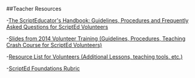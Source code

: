 ##Teacher Resources

-[The ScriptEducator's Handbook: Guidelines, Procedures and Frequently Asked Questions for ScriptEd Volunteers](https://docs.google.com/a/scripted.org/file/d/0B2fF2axUr9M_MW9KaXBoUWx0Z1U/edit)

-[Slides from 2014 Volunteer Training (Guidelines, Procedures, Teaching Crash Course for ScriptEd Volunteers)](https://docs.google.com/presentation/d/1guWXwNuANOFxd0CvcfUqnk_PFZsAN1didVEXfFy9Rc8/edit?usp=sharing)

-[Resource List for Volunteers (Additional Lessons, teaching tools, etc.)](https://github.com/ScriptEdcurriculum/curriculum/blob/master/resources/resource_list_for_volunteers.md)

-[ScriptEd Foundations Rubric](https://docs.google.com/a/scripted.org/spreadsheets/d/1i21YAD2TBEn7nYeii5VH_7smUjCV13cvX2qgbhEkeZk/edit#gid=1132597865)


